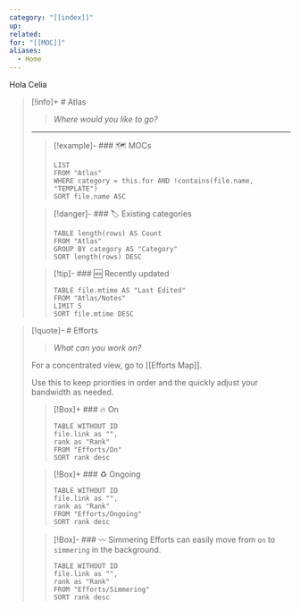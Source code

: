 ```yaml
---
category: "[[index]]"
up: 
related: 
for: "[[MOC]]"
aliases:
  - Home
---
```

Hola Celia

> [!info]+ # Atlas
> > *Where would you like to go?*
> ---
> > [!example]- ### 🗺️ MOCs
> > ```dataview
> > LIST 
> > FROM "Atlas"
> > WHERE category = this.for AND !contains(file.name, "TEMPLATE")
> > SORT file.name ASC
> > ```
> 
> > [!danger]- ### 🏷️ Existing categories
> > ```dataview
> > TABLE length(rows) AS Count
> > FROM "Atlas"
> > GROUP BY category AS "Category"
> > SORT length(rows) DESC
> > ```
> 
> > [!tip]- ### 🆕 Recently updated
> > ```dataview
> > TABLE file.mtime AS "Last Edited"
> > FROM "Atlas/Notes"
> > LIMIT 5
> > SORT file.mtime DESC
> > ```

> [!quote]- # Efforts
> > *What can you work on?* 
> 
> For a concentrated view, go to [[Efforts Map]].
> 
> Use this to keep priorities in order and the quickly adjust your bandwidth as needed. 
> 
> > [!Box]+ ### 🔥 On
> > ``` dataview
> > TABLE WITHOUT ID
>  > file.link as "",
>  > rank as "Rank"
> > FROM "Efforts/On"
> > SORT rank desc
> > ```
> 
> > [!Box]+ ### ♻️ Ongoing
> > ``` dataview
> > TABLE WITHOUT ID
> > file.link as "",
> > rank as "Rank"
> > FROM "Efforts/Ongoing"
> > SORT rank desc
> > ```
> 
> > [!Box]- ### 〰️ Simmering
> > Efforts can easily move from `on` to `simmering` in the background.
> > 
> > ``` dataview
> > TABLE WITHOUT ID
> > file.link as "",
> > rank as "Rank"
> > FROM "Efforts/Simmering"
> > SORT rank desc
> > ```
